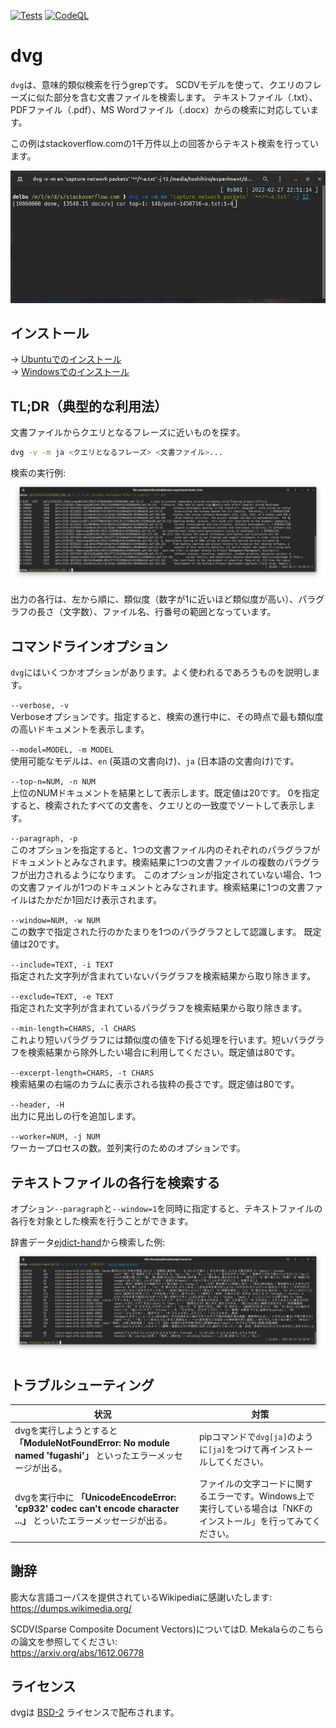 [![Tests](https://github.com/tos-kamiya/dvg/actions/workflows/tests.yaml/badge.svg)](https://github.com/tos-kamiya/dvg/actions/workflows/tests.yaml) [![CodeQL](https://github.com/tos-kamiya/dvg/actions/workflows/codeql-analysis.yml/badge.svg)](https://github.com/tos-kamiya/dvg/actions/workflows/codeql-analysis.yml)

# dvg

`dvg`は、意味的類似検索を行うgrepです。
SCDVモデルを使って、クエリのフレーズに似た部分を含む文書ファイルを検索します。
テキストファイル（.txt）、PDFファイル（.pdf）、MS Wordファイル（.docx）からの検索に対応しています。

この例はstackoverflow.comの1千万件以上の回答からテキスト検索を行っています。

![](docs/images/run-animation.gif)

## インストール

&rarr; [Ubuntuでのインストール](docs/installation-on-ubuntu.ja_JP.md)  
&rarr; [Windowsでのインストール](docs/installation-on-windows.ja_JP.md)  

## TL;DR（典型的な利用法）

文書ファイルからクエリとなるフレーズに近いものを探す。

```sh
dvg -v -m ja <クエリとなるフレーズ> <文書ファイル>...
```

検索の実行例:  
![](docs/images/run1.png)

出力の各行は、左から順に、類似度（数字が1に近いほど類似度が高い）、パラグラフの長さ（文字数）、ファイル名、行番号の範囲となっています。

## コマンドラインオプション

`dvg`にはいくつかオプションがあります。よく使われるであろうものを説明します。

`--verbose, -v`  
Verboseオプションです。指定すると、検索の進行中に、その時点で最も類似度の高いドキュメントを表示します。

`--model=MODEL, -m MODEL`  
使用可能なモデルは、`en` (英語の文書向け)、`ja` (日本語の文書向け)です。

`--top-n=NUM, -n NUM`  
上位のNUMドキュメントを結果として表示します。既定値は20です。
0を指定すると、検索されたすべての文書を、クエリとの一致度でソートして表示します。

`--paragraph, -p`  
このオプションを指定すると、1つの文書ファイル内のそれぞれのパラグラフがドキュメントとみなされます。検索結果に1つの文書ファイルの複数のパラグラフが出力されるようになります。
このオプションが指定されていない場合、1つの文書ファイルが1つのドキュメントとみなされます。検索結果に1つの文書ファイルはたかだか1回だけ表示されます。

`--window=NUM, -w NUM`  
この数字で指定された行のかたまりを1つのパラグラフとして認識します。
既定値は20です。

`--include=TEXT, -i TEXT`  
指定された文字列が含まれていないパラグラフを検索結果から取り除きます。

`--exclude=TEXT, -e TEXT`  
指定された文字列が含まれているパラグラフを検索結果から取り除きます。

`--min-length=CHARS, -l CHARS`  
これより短いパラグラフには類似度の値を下げる処理を行います。短いパラグラフを検索結果から除外したい場合に利用してください。既定値は80です。

`--excerpt-length=CHARS, -t CHARS`  
検索結果の右端のカラムに表示される抜粋の長さです。既定値は80です。

`--header, -H`  
出力に見出しの行を追加します。

`--worker=NUM, -j NUM`  
ワーカープロセスの数。並列実行のためのオプションです。

## テキストファイルの各行を検索する

オプション`--paragraph`と`--window=1`を同時に指定すると、テキストファイルの各行を対象とした検索を行うことができます。

辞書データ[ejdict-hand](https://github.com/kujirahand/EJDict)から検索した例:  
![](docs/images/run8-ja.png)

## トラブルシューティング

| 状況 | 対策 |
| --- | --- |
| dvgを実行しようとすると **「ModuleNotFoundError: No module named 'fugashi'」** といったエラーメッセージが出る。 | pipコマンドで`dvg[ja]`のように`[ja]`をつけて再インストールしてください。 |
| dvgを実行中に **「UnicodeEncodeError: 'cp932' codec can't encode character ...」** とっいたエラーメッセージが出る。 | ファイルの文字コードに関するエラーです。Windows上で実行している場合は「NKFのインストール」を行ってみてください。 |

## 謝辞

膨大な言語コーパスを提供されているWikipediaに感謝いたします:  
https://dumps.wikimedia.org/

SCDV(Sparse Composite Document Vectors)についてはD. Mekalaらのこちらの論文を参照してください:  
https://arxiv.org/abs/1612.06778

## ライセンス

dvgは [BSD-2](https://opensource.org/licenses/BSD-2-Clause) ライセンスで配布されます。

